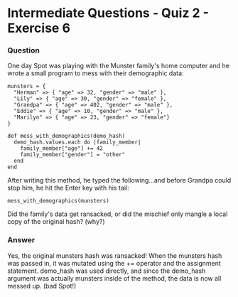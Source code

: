 # Intermediate Questions - Quiz 2 - Exercise 6

### Question
One day Spot was playing with the Munster family's home computer and he wrote a small program to mess with their demographic data:

```
munsters = {
  "Herman" => { "age" => 32, "gender" => "male" },
  "Lily" => { "age" => 30, "gender" => "female" },
  "Grandpa" => { "age" => 402, "gender" => "male" },
  "Eddie" => { "age" => 10, "gender" => "male" },
  "Marilyn" => { "age" => 23, "gender" => "female"}
}

def mess_with_demographics(demo_hash)
  demo_hash.values.each do |family_member|
    family_member["age"] += 42
    family_member["gender"] = "other"
  end
end
```

After writing this method, he typed the following...and before Grandpa could stop him, he hit the Enter key with his tail:

```
mess_with_demographics(munsters)
```

Did the family's data get ransacked, or did the mischief only mangle a local copy of the original hash? (why?)

### Answer
Yes, the original munsters hash was ransacked! When the munsters hash was passed in, it was mutated using the += operator and the assignment statement. demo_hash was used directly, and since the demo_hash argument was actually munsters inside of the method, the data is now all messed up. (bad Spot!)